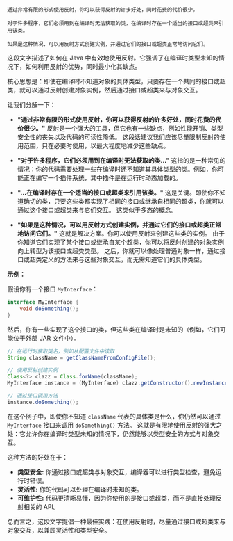 
```

通过非常有限的形式使用反射，你可以获得反射的许多好处，同时花费的代价很少。

对于许多程序，它们必须用到在编译时无法获取的类，在编译时存在一个适当的接口或超类来引用该类。

如果是这种情况，可以用反射方式创建实例，并通过它们的接口或超类正常地访问它们。

```


这段文字描述了如何在 Java 中有效地使用反射。它强调了在编译时类型未知的情况下，如何利用反射的优势，同时最小化其缺点。

核心思想是：即使在编译时不知道对象的具体类型，只要存在一个共同的接口或超类，就可以通过反射创建对象实例，然后通过接口或超类来与对象交互。

让我们分解一下：

* **"通过非常有限的形式使用反射，你可以获得反射的许多好处，同时花费的代价很少。"**  反射是一个强大的工具，但它也有一些缺点，例如性能开销、类型安全性的丧失以及代码的可读性降低。  这段话建议我们应该尽量限制反射的使用范围，只在必要时使用，以最大程度地减少这些缺点。

* **"对于许多程序，它们必须用到在编译时无法获取的类..."**  这指的是一种常见的情况：你的代码需要处理一些在编译时还不知道其具体类型的类。例如，你可能正在编写一个插件系统，其中插件是在运行时动态加载的。

* **"...在编译时存在一个适当的接口或超类来引用该类。"**  这是关键。即使你不知道确切的类，只要这些类都实现了相同的接口或继承自相同的超类，你就可以通过这个接口或超类来与它们交互。  这类似于多态的概念。

* **"如果是这种情况，可以用反射方式创建实例，并通过它们的接口或超类正常地访问它们。"**  这就是解决方案。你可以使用反射来创建这些类的实例。  由于你知道它们实现了某个接口或继承自某个超类，你可以将反射创建的对象实例向上转型为该接口或超类类型。  之后，你就可以像处理普通对象一样，通过接口或超类定义的方法来与这些对象交互，而无需知道它们的具体类型。

**示例：**

假设你有一个接口 `MyInterface`：

```java
interface MyInterface {
    void doSomething();
}
```

然后，你有一些实现了这个接口的类，但这些类在编译时是未知的（例如，它们可能位于外部 JAR 文件中）。

```java
// 在运行时获取类名，例如从配置文件中读取
String className = getClassNameFromConfigFile();

// 使用反射创建实例
Class<?> clazz = Class.forName(className);
MyInterface instance = (MyInterface) clazz.getConstructor().newInstance();

// 通过接口调用方法
instance.doSomething();
```

在这个例子中，即使你不知道 `className` 代表的具体类是什么，你仍然可以通过 `MyInterface` 接口来调用 `doSomething()` 方法。  这就是有限地使用反射的强大之处：它允许你在编译时类型未知的情况下，仍然能够以类型安全的方式与对象交互。


这种方法的好处在于：

* **类型安全:** 你通过接口或超类与对象交互，编译器可以进行类型检查，避免运行时错误。
* **灵活性:**  你的代码可以处理在编译时未知的类。
* **可维护性:**  代码更清晰易懂，因为你使用的是接口或超类，而不是直接处理反射相关的 API。


总而言之，这段文字提倡一种最佳实践：在使用反射时，尽量通过接口或超类来与对象交互，以兼顾灵活性和类型安全。

